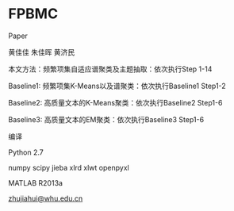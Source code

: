 FPBMC
=====

Paper

黄佳佳 朱佳晖 黄济民


本文方法：频繁项集自适应谱聚类及主题抽取：依次执行Step 1-14

Baseline1: 频繁项集K-Means以及谱聚类：依次执行Baseline1 Step1-2

Baseline2: 高质量文本的K-Means聚类：依次执行Baseline2 Step1-6

Baseline3: 高质量文本的EM聚类：依次执行Baseline3 Step1-6

编译

Python 2.7

numpy  scipy  jieba  xlrd  xlwt  openpyxl


MATLAB R2013a



zhujiahui@whu.edu.cn

